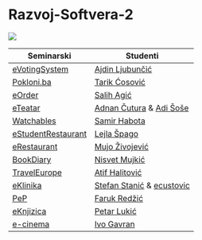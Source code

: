 # Razvoj-Softvera-2

[<img src="https://discordapp.com/api/guilds/440055845552914433/widget.png" align="center">](https://discord.gg/MFzeztS)


| Seminarski | Studenti |
| ---- | ---- |
| [eVotingSystem](https://github.com/FITCommunity/eVotingSystem) | [Ajdin Ljubunčić](https://github.com/Quarterity)  |
| [Pokloni.ba](https://github.com/FITCommunity/Pokloni.ba-Cross-platform-application) | [Tarik Ćosović](https://github.com/tarikcosovic) |
| [eOrder](https://github.com/FITCommunity/eOrder) | [Salih Agić](https://github.com/salihagic) |
| [eTeatar](https://github.com/FITCommunity/eTeatar) | [Adnan Čutura](https://github.com/AdnanIT) & [Adi Šoše](https://github.com/Adi-Sose) |
| [Watchables](https://github.com/FITCommunity/Watchables) | [Samir Habota](https://github.com/SamirHabota) |
| [eStudentRestaurant](https://github.com/FITCommunity/eStudentRestaurant) | [Lejla Špago](https://github.com/spagolejla) |
| [eRestaurant](https://github.com/FITCommunity/eRestaurant-Desktop-App) | [Mujo Živojević](https://github.com/mujozivojevic) |
| [BookDiary](https://github.com/FITCommunity/rs2-seminarski) | [Nisvet Mujkić](https://github.com/nisvet-mujkic) |
| [TravelEurope](https://github.com/FITCommunity/RS2-Seminarski-TravelEurope) | [Atif Halitović](https://github.com/atifhalitovic) |
| [eKlinika](https://github.com/FITCommunity/RS2-Seminarski-eKlinika) | [Stefan Stanić](https://github.com/StefanStanic95) & [ecustovic](https://github.com/ecustovic) |
| [PeP](https://github.com/FITCommunity/RS2-Seminarski-PeP) | [Faruk Redžić](https://github.com/FarukRedzic) |
| [eKnjizica](https://github.com/FITCommunity/RS2-Seminarski-eKnjiznica) | [Petar Lukić](https://github.com/plukic) |
| [e-cinema](https://github.com/FITCommunity/RS2-Seminarski-e-cinema) | [Ivo Gavran](https://github.com/ivogavran) |

